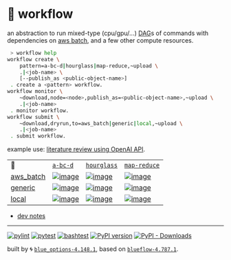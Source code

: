 # 📜 workflow

an abstraction to run mixed-type (cpu/gpu/...) [DAG](https://networkx.org/documentation/stable/reference/classes/digraph.html)s of commands with dependencies on [aws batch](https://aws.amazon.com/batch/), and a few other compute resources.

```bash
 > workflow help
workflow create \
	pattern=a-bc-d|hourglass|map-reduce,~upload \
	.|<job-name> \
	[--publish_as <public-object-name>]
 . create a <pattern> workflow.
workflow monitor \
	~download,node=<node>,publish_as=<public-object-name>,~upload \
	.|<job-name>
 . monitor workflow.
workflow submit \
	~download,dryrun,to=aws_batch|generic|local,~upload \
	.|<job-name>
 . submit workflow.
```

example use: [literature review using OpenAI API](https://github.com/kamangir/openai-commands/tree/main/openai_commands/literature_review).

|   |   |   |   |
| --- | --- | --- | --- |
| 📜 | [`a-bc-d`](./patterns/a-bc-d.dot) | [`hourglass`](./patterns/hourglass.dot) | [`map-reduce`](./patterns/map-reduce.dot) |
| [aws_batch](./runners/aws_batch.py) | [![image](https://kamangir-public.s3.ca-central-1.amazonaws.com/aws_batch-a-bc-d/workflow.gif?raw=true&random=v6Ci3rKz0maqdUuy)](https://kamangir-public.s3.ca-central-1.amazonaws.com/aws_batch-a-bc-d/workflow.gif?raw=true&random=v6Ci3rKz0maqdUuy) | [![image](https://kamangir-public.s3.ca-central-1.amazonaws.com/aws_batch-hourglass/workflow.gif?raw=true&random=XCQQOk6ZMSe9jcp3)](https://kamangir-public.s3.ca-central-1.amazonaws.com/aws_batch-hourglass/workflow.gif?raw=true&random=XCQQOk6ZMSe9jcp3) | [![image](https://kamangir-public.s3.ca-central-1.amazonaws.com/aws_batch-map-reduce/workflow.gif?raw=true&random=UqehTghaIyxEg6RV)](https://kamangir-public.s3.ca-central-1.amazonaws.com/aws_batch-map-reduce/workflow.gif?raw=true&random=UqehTghaIyxEg6RV) |
| [generic](./runners/generic.py) | [![image](https://kamangir-public.s3.ca-central-1.amazonaws.com/generic-a-bc-d/workflow.gif?raw=true&random=j4Pgv2mRnQQh6e37)](https://kamangir-public.s3.ca-central-1.amazonaws.com/generic-a-bc-d/workflow.gif?raw=true&random=j4Pgv2mRnQQh6e37) | [![image](https://kamangir-public.s3.ca-central-1.amazonaws.com/generic-hourglass/workflow.gif?raw=true&random=JgjKGs3tySxHFoIW)](https://kamangir-public.s3.ca-central-1.amazonaws.com/generic-hourglass/workflow.gif?raw=true&random=JgjKGs3tySxHFoIW) | [![image](https://kamangir-public.s3.ca-central-1.amazonaws.com/generic-map-reduce/workflow.gif?raw=true&random=r5LBnSxjDeCC3YD8)](https://kamangir-public.s3.ca-central-1.amazonaws.com/generic-map-reduce/workflow.gif?raw=true&random=r5LBnSxjDeCC3YD8) |
| [local](./runners/local.py) | [![image](https://kamangir-public.s3.ca-central-1.amazonaws.com/local-a-bc-d/workflow.gif?raw=true&random=JUz8jhN1BgaTpwi4)](https://kamangir-public.s3.ca-central-1.amazonaws.com/local-a-bc-d/workflow.gif?raw=true&random=JUz8jhN1BgaTpwi4) | [![image](https://kamangir-public.s3.ca-central-1.amazonaws.com/local-hourglass/workflow.gif?raw=true&random=sidp0FWfmUCD9TDV)](https://kamangir-public.s3.ca-central-1.amazonaws.com/local-hourglass/workflow.gif?raw=true&random=sidp0FWfmUCD9TDV) | [![image](https://kamangir-public.s3.ca-central-1.amazonaws.com/local-map-reduce/workflow.gif?raw=true&random=fl7XmJZhqlnuHhBQ)](https://kamangir-public.s3.ca-central-1.amazonaws.com/local-map-reduce/workflow.gif?raw=true&random=fl7XmJZhqlnuHhBQ) |

- [dev notes](https://arash-kamangir.medium.com/%EF%B8%8F-openai-experiments-54-e49117dc69ef)

---


[![pylint](https://github.com/kamangir/notebooks-and-scripts/actions/workflows/pylint.yml/badge.svg)](https://github.com/kamangir/notebooks-and-scripts/actions/workflows/pylint.yml) [![pytest](https://github.com/kamangir/notebooks-and-scripts/actions/workflows/pytest.yml/badge.svg)](https://github.com/kamangir/notebooks-and-scripts/actions/workflows/pytest.yml) [![bashtest](https://github.com/kamangir/notebooks-and-scripts/actions/workflows/bashtest.yml/badge.svg)](https://github.com/kamangir/notebooks-and-scripts/actions/workflows/bashtest.yml) [![PyPI version](https://img.shields.io/pypi/v/notebooks-and-scripts.svg)](https://pypi.org/project/notebooks-and-scripts/) [![PyPI - Downloads](https://img.shields.io/pypi/dd/notebooks-and-scripts)](https://pypistats.org/packages/notebooks-and-scripts)

built by 🌀 [`blue_options-4.148.1`](https://github.com/kamangir/awesome-bash-cli), based on [`blueflow-4.787.1`](https://github.com/kamangir/notebooks-and-scripts).
